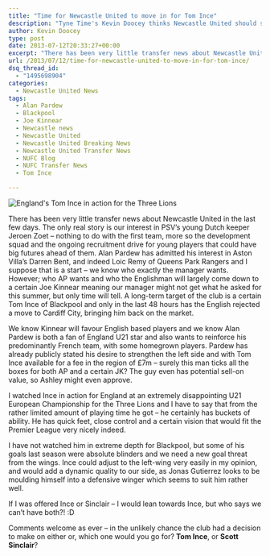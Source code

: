 ```yaml
---
title: "Time for Newcastle United to move in for Tom Ince"
description: "Tyne Time's Kevin Doocey thinks Newcastle United should start their summer transfer business with a move for Blackpool's Tom Ince."
author: Kevin Doocey
type: post
date: 2013-07-12T20:33:27+00:00
excerpt: "There has been very little transfer news about Newcastle United in the last few days. The only real story is our interest in PSV's young Dutch keeper Jeroen Zoet - nothing to do with the first team.."
url: /2013/07/12/time-for-newcastle-united-to-move-in-for-tom-ince/
dsq_thread_id:
  - "1495698904"
categories:
  - Newcastle United News
tags:
  - Alan Pardew
  - Blackpool
  - Joe Kinnear
  - Newcastle news
  - Newcastle United
  - Newcastle United Breaking News
  - Newcastle United Transfer News
  - NUFC Blog
  - NUFC Transfer News
  - Tom Ince

---
```

![England's Tom Ince in action for the Three Lions](https://www.tynetime.com/wp-content/uploads/2013/07/Tom-Ince-Blackpool.jpg "Ince - Waiting for an offer from a bigger club after Cardiff rejection")

There has been very little transfer news about Newcastle United in the last few days. The only real story is our interest in PSV’s young Dutch keeper Jeroen Zoet – nothing to do with the first team, more so the development squad and the ongoing recruitment drive for young players that could have big futures ahead of them. Alan Pardew has admitted his interest in Aston Villa’s Darren Bent, and indeed Loic Remy of Queens Park Rangers and I suppose that is a start – we know who exactly the manager wants. However; who AP wants and who the Englishman will largely come down to a certain Joe Kinnear meaning our manager might not get what he asked for this summer, but only time will tell. A long-term target of the club is a certain  Tom Ince of Blackpool and only in the last 48 hours has the English rejected a move to Cardiff City, bringing him back on the market.

We know Kinnear will favour English based players and we know Alan Pardew is both a fan of England U21 star and also wants to reinforce his predominantly French team, with some homegrown players. Pardew has already publicly stated his desire to strengthen the left side and with Tom Ince available for a fee in the region of £7m – surely this man ticks all the boxes for both AP and a certain JK? The guy even has potential sell-on value, so Ashley might even approve.

I watched Ince in action for England at an extremely disappointing U21 European Championship for the Three Lions and I have to say that from the rather limited amount of playing time he got – he certainly has buckets of ability. He has quick feet, close control and a certain vision that would fit the Premier League very nicely indeed.

I have not watched him in extreme depth for Blackpool, but some of his goals last season were absolute blinders and we need a new goal threat from the wings. Ince could adjust to the left-wing very easily in my opinion, and would add a dynamic quality to our side, as Jonas Gutierrez looks to be moulding himself into a defensive winger which seems to suit him rather well.

If I was offered Ince or Sinclair – I would lean towards Ince, but who says we can’t have both?! :D

Comments welcome as ever – in the unlikely chance the club had a decision to make on either or, which one would you go for? **Tom Ince**, or **Scott Sinclair**?

